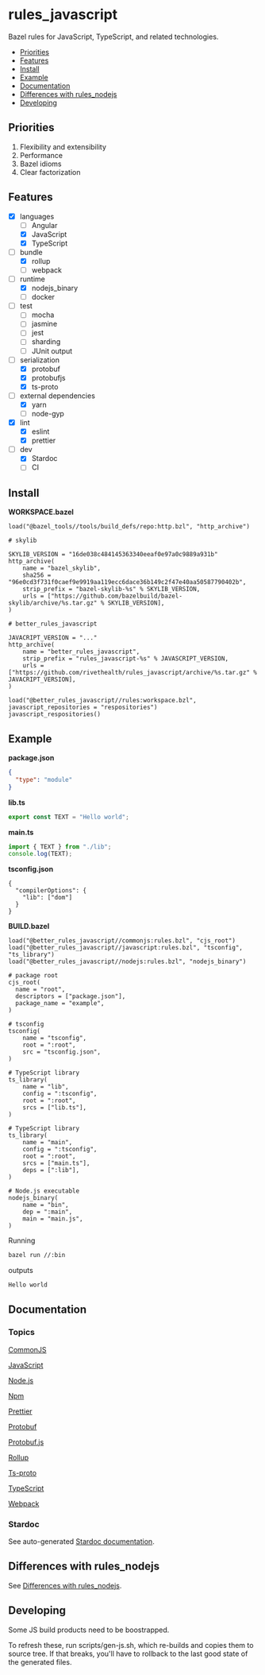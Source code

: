 # rules_javascript

Bazel rules for JavaScript, TypeScript, and related technologies.

<!-- START doctoc generated TOC please keep comment here to allow auto update -->
<!-- DON'T EDIT THIS SECTION, INSTEAD RE-RUN doctoc TO UPDATE -->

- [Priorities](#priorities)
- [Features](#features)
- [Install](#install)
- [Example](#example)
- [Documentation](#documentation)
- [Differences with rules_nodejs](#differences-with-rules_nodejs)
- [Developing](#developing)

<!-- END doctoc generated TOC please keep comment here to allow auto update -->

## Priorities

1. Flexibility and extensibility
1. Performance
1. Bazel idioms
1. Clear factorization

## Features

- [x] languages
  - [ ] Angular
  - [x] JavaScript
  - [x] TypeScript
- [ ] bundle
  - [x] rollup
  - [ ] webpack
- [ ] runtime
  - [x] nodejs_binary
  - [ ] docker
- [ ] test
  - [ ] mocha
  - [ ] jasmine
  - [ ] jest
  - [ ] sharding
  - [ ] JUnit output
- [ ] serialization
  - [x] protobuf
  - [x] protobufjs
  - [x] ts-proto
- [ ] external dependencies
  - [x] yarn
  - [ ] node-gyp
- [x] lint
  - [x] eslint
  - [x] prettier
- [ ] dev
  - [x] Stardoc
  - [ ] CI

## Install

**WORKSPACE.bazel**

```bzl
load("@bazel_tools//tools/build_defs/repo:http.bzl", "http_archive")

# skylib

SKYLIB_VERSION = "16de038c484145363340eeaf0e97a0c9889a931b"
http_archive(
    name = "bazel_skylib",
    sha256 = "96e0cd3f731f0caef9e9919aa119ecc6dace36b149c2f47e40aa50587790402b",
    strip_prefix = "bazel-skylib-%s" % SKYLIB_VERSION,
    urls = ["https://github.com/bazelbuild/bazel-skylib/archive/%s.tar.gz" % SKYLIB_VERSION],
)

# better_rules_javascript

JAVACRIPT_VERSION = "..."
http_archive(
    name = "better_rules_javascript",
    strip_prefix = "rules_javascript-%s" % JAVASCRIPT_VERSION,
    urls = ["https://github.com/rivethealth/rules_javascript/archive/%s.tar.gz" % JAVACRIPT_VERSION],
)

load("@better_rules_javascript//rules:workspace.bzl", javascript_repositories = "respositories")
javascript_respositories()
```

## Example

**package.json**

```json
{
  "type": "module"
}
```

**lib.ts**

```ts
export const TEXT = "Hello world";
```

**main.ts**

```ts
import { TEXT } from "./lib";
console.log(TEXT);
```

**tsconfig.json**

```
{
  "compilerOptions": {
    "lib": ["dom"]
  }
}
```

**BUILD.bazel**

```bzl
load("@better_rules_javascript//commonjs:rules.bzl", "cjs_root")
load("@better_rules_javascript//javascript:rules.bzl", "tsconfig", "ts_library")
load("@better_rules_javascript//nodejs:rules.bzl", "nodejs_binary")

# package root
cjs_root(
  name = "root",
  descriptors = ["package.json"],
  package_name = "example",
)

# tsconfig
tsconfig(
    name = "tsconfig",
    root = ":root",
    src = "tsconfig.json",
)

# TypeScript library
ts_library(
    name = "lib",
    config = ":tsconfig",
    root = ":root",
    srcs = ["lib.ts"],
)

# TypeScript library
ts_library(
    name = "main",
    config = ":tsconfig",
    root = ":root",
    srcs = ["main.ts"],
    deps = [":lib"],
)

# Node.js executable
nodejs_binary(
    name = "bin",
    dep = ":main",
    main = "main.js",
)
```

Running

```sh
bazel run //:bin
```

outputs

```txt
Hello world
```

## Documentation

### Topics

[CommonJS](docs/commonjs.md)

[JavaScript](docs/javascript.md)

[Node.js](docs/nodejs.md)

[Npm](docs/npm.md)

[Prettier](docs/prettier.md)

[Protobuf](docs/protobuf.md)

[Protobuf.js](docs/protobufjs.md)

[Rollup](docs/rollup.md)

[Ts-proto](docs/ts-proto.md)

[TypeScript](docs/typescript.md)

[Webpack](docs/webpack.md)

### Stardoc

See auto-generated [Stardoc documentation](docs/stardoc).

## Differences with rules_nodejs

See [Differences with rules_nodejs](docs/rules_nodejs.md).

## Developing

Some JS build products need to be boostrapped.

To refresh these, run scripts/gen-js.sh, which re-builds and copies them to
source tree. If that breaks, you'll have to rollback to the last good state of
the generated files.
